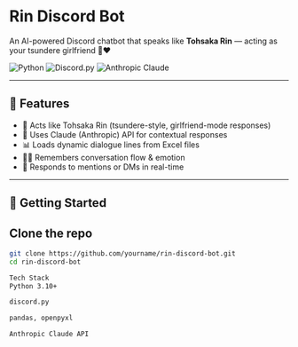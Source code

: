 # Rin Discord Bot

An AI-powered Discord chatbot that speaks like **Tohsaka Rin** — acting as your tsundere girlfriend 💬❤️

![Python](https://img.shields.io/badge/Python-3.10+-blue)
![Discord.py](https://img.shields.io/badge/discord.py-2.3+-green)
![Anthropic Claude](https://img.shields.io/badge/Claude-API-lightgrey)

---

## 🧠 Features

- 💖 Acts like Tohsaka Rin (tsundere-style, girlfriend-mode responses)
- 🧠 Uses Claude (Anthropic) API for contextual responses
- 📊 Loads dynamic dialogue lines from Excel files
- 🕵️‍♀️ Remembers conversation flow & emotion
- 💬 Responds to mentions or DMs in real-time

---

## 🚀 Getting Started

## Clone the repo

```bash
git clone https://github.com/yourname/rin-discord-bot.git
cd rin-discord-bot

Tech Stack
Python 3.10+

discord.py

pandas, openpyxl

Anthropic Claude API
